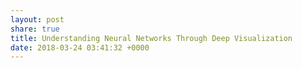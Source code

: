 ```yaml
---
layout: post
share: true
title: Understanding Neural Networks Through Deep Visualization
date: 2018-03-24 03:41:32 +0000
---
```

